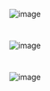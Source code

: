 ![image](https://user-images.githubusercontent.com/47408756/160323125-586cf3cb-0cdf-4ead-b52d-0eac804ae43c.png)

#

![image](https://user-images.githubusercontent.com/47408756/160324499-304c0297-084c-4474-941c-3daab255f965.png)

#

![image](https://user-images.githubusercontent.com/47408756/160324735-17f16e5e-43bd-4f84-8047-cc73699e6100.png)
